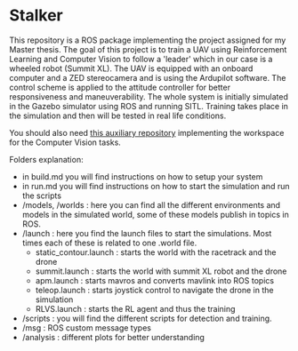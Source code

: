 # Stalker

This repository is a ROS package implementing the project assigned for my Master thesis.
The goal of this project is to train a UAV using Reinforcement Learning and Computer Vision to follow 
a 'leader' which in our case is a wheeled robot (Summit XL).
The UAV is equipped with an onboard computer and a ZED stereocamera and is using the Ardupilot software.
The control scheme is applied to the attitude controller for better responsiveness and maneuverability.
The whole system is initially simulated in the Gazebo simulator using ROS and running SITL.
Training takes place in the simulation and then will be tested in real life conditions.

You should also need [this auxiliary repository](https://github.com/AndreasMit/vision.git) implementing the workspace for the Computer Vision tasks.

Folders explanation:
* in build.md you will find instructions on how to setup your system
* in run.md you will find instructions on how to start the simulation and run the scripts
* /models, /worlds : here you can find all the different environments and models in the simulated world, some of these models publish in topics in ROS. 
* /launch : here you find the launch files to start the simulations. Most times each of these is related to one .world file.
	* 	static_contour.launch : starts the world with the racetrack and the drone
	*   summit.launch  : starts the world with summit XL robot and the drone
	*	apm.launch : starts mavros and converts mavlink into ROS topics
	*   teleop.launch : starts joystick control to navigate the drone in the simulation
	* 	RLVS.launch : starts the RL agent and thus the training
* /scripts : you will find the different scripts for detection and training.
* /msg : ROS custom message types
* /analysis : different plots for better understanding
